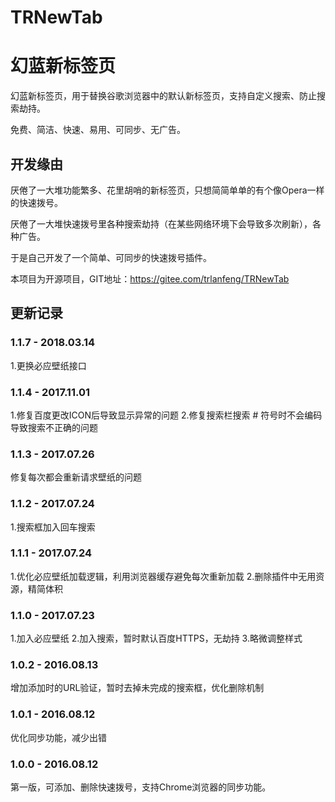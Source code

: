 # TRNewTab
# 幻蓝新标签页

幻蓝新标签页，用于替换谷歌浏览器中的默认新标签页，支持自定义搜索、防止搜索劫持。

免费、简洁、快速、易用、可同步、无广告。

## 开发缘由

厌倦了一大堆功能繁多、花里胡哨的新标签页，只想简简单单的有个像Opera一样的快速拨号。

厌倦了一大堆快速拨号里各种搜索劫持（在某些网络环境下会导致多次刷新），各种广告。

于是自己开发了一个简单、可同步的快速拨号插件。

本项目为开源项目，GIT地址：https://gitee.com/trlanfeng/TRNewTab

## 更新记录

### 1.1.7 - 2018.03.14
1.更换必应壁纸接口

### 1.1.4 - 2017.11.01
1.修复百度更改ICON后导致显示异常的问题
2.修复搜索栏搜索 # 符号时不会编码导致搜索不正确的问题

### 1.1.3 - 2017.07.26
修复每次都会重新请求壁纸的问题

### 1.1.2 - 2017.07.24
1.搜索框加入回车搜索

### 1.1.1 - 2017.07.24
1.优化必应壁纸加载逻辑，利用浏览器缓存避免每次重新加载
2.删除插件中无用资源，精简体积

### 1.1.0 - 2017.07.23
1.加入必应壁纸
2.加入搜索，暂时默认百度HTTPS，无劫持
3.略微调整样式

### 1.0.2 - 2016.08.13
增加添加时的URL验证，暂时去掉未完成的搜索框，优化删除机制

### 1.0.1 - 2016.08.12
优化同步功能，减少出错

### 1.0.0 - 2016.08.12
第一版，可添加、删除快速拨号，支持Chrome浏览器的同步功能。